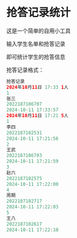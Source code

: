 # 抢答记录统计

这是一个简单的自用小工具

输入学生名单和抢答记录 

即可统计学生的抢答信息

抢答记录格式：

```java
抢答记录
2024年10月11日 17:33 1人
1
张三
2022187106707
2024-10-11 17:33:57
2024年10月11日 17:21 5人
1
李四
2022187102531
2024-10-11 17:21:56
2
王武
2022187106703
2024-10-11 17:21:59
3
赵六
2022187102575
2024-10-11 17:22:00
4
周期
2022187102717
2024-10-11 17:22:03
5
王八
2022187102617
2024-10-11 17:22:10
```

